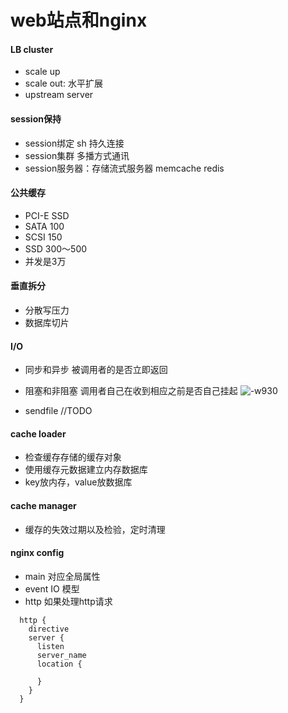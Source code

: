 # web站点和nginx
#### LB cluster
* scale up
* scale out: 水平扩展
* upstream server

#### session保持
* session绑定 sh 持久连接
* session集群 多播方式通讯
* session服务器：存储流式服务器 memcache redis

#### 公共缓存
* PCI-E SSD
* SATA 100
* SCSI 150
* SSD 300～500
* 并发是3万

#### 垂直拆分
* 分散写压力
* 数据库切片 

#### I/O
* 同步和异步 被调用者的是否立即返回
* 阻塞和非阻塞 调用者自己在收到相应之前是否自己挂起
![-w930](media/15412284008426/15412366723925.jpg)
 
* sendfile //TODO

#### cache loader
* 检查缓存存储的缓存对象
* 使用缓存元数据建立内存数据库
* key放内存，value放数据库

#### cache manager
* 缓存的失效过期以及检验，定时清理

#### nginx config
* main 对应全局属性
* event IO 模型
* http 如果处理http请求

```
  http {
    directive
    server {
      listen
      server_name
      location {
      
      }
    }
  }
```